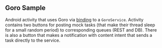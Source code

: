Goro Sample
-----------

Android activity that uses Goro via [binding](../README.md#Service) to a `GoroService`.
Activity contains two buttons for posting mock tasks (that make their thread sleep for a small
random period) to corresponding queues (REST and DB).
There is also a button that makes a notification with content intent that sends a task directly
to the service.
